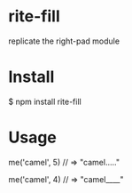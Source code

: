 # rite-fill
replicate the right-pad module

# Install
$ npm install rite-fill

# Usage
me('camel', 5)
// => "camel....."

me('camel', 4)
// => "camel____"
